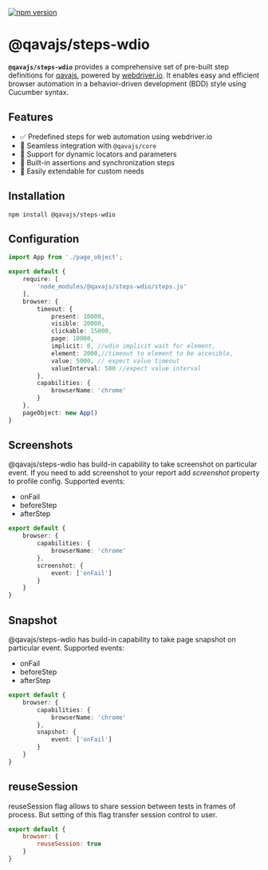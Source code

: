 [![npm version](https://badge.fury.io/js/@qavajs%2Fsteps-wdio.svg)](https://badge.fury.io/js/@qavajs%2Fsteps-wdio)

# @qavajs/steps-wdio
**`@qavajs/steps-wdio`** provides a comprehensive set of pre-built step definitions for [qavajs](https://github.com/qavajs/qavajs), powered by [webdriver.io](https://webdriver.io/). 
It enables easy and efficient browser automation in a behavior-driven development (BDD) style using Cucumber syntax.

## Features

- ✅ Predefined steps for web automation using webdriver.io
- 🔄 Seamless integration with `@qavajs/core`
- 🧩 Support for dynamic locators and parameters
- 🧪 Built-in assertions and synchronization steps
- 🔧 Easily extendable for custom needs

## Installation

```
npm install @qavajs/steps-wdio
```

## Configuration

```typescript
import App from './page_object';

export default {
    require: [
        'node_modules/@qavajs/steps-wdio/steps.js'
    ],
    browser: {
        timeout: {
            present: 10000,
            visible: 20000,
            clickable: 15000,
            page: 10000,
            implicit: 0, //wdio implicit wait for element,
            element: 2000,//timeout to element to be accesible,
            value: 5000, // expect value timeout
            valueInterval: 500 //expect value interval
        },
        capabilities: {
            browserName: 'chrome'
        }
    },
    pageObject: new App()
}
```

## Screenshots
@qavajs/steps-wdio has build-in capability to take screenshot on particular event. If you need to add 
screenshot to your report add _screenshot_ property to profile config.
Supported events:
- onFail
- beforeStep
- afterStep

```typescript
export default {
    browser: {
        capabilities: {
            browserName: 'chrome'
        },
        screenshot: {
            event: ['onFail']
        }
    }
}
```

## Snapshot
@qavajs/steps-wdio has build-in capability to take page snapshot on particular event.
Supported events:
- onFail
- beforeStep
- afterStep

```typescript
export default {
    browser: {
        capabilities: {
            browserName: 'chrome'
        },
        snapshot: {
            event: ['onFail']
        }
    }
}
```

## reuseSession
reuseSession flag allows to share session between tests in frames of process. But setting of this flag 
transfer session control to user.

```javascript
export default {
    browser: {
        reuseSession: true
    }
}
```


